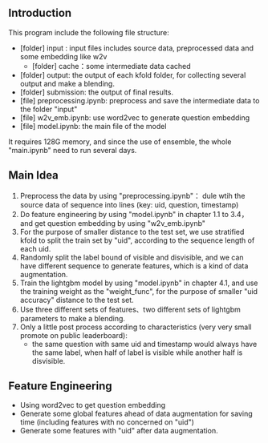 ## Introduction

This program include the following file structure:

- [folder] input : input files includes source data, preprocessed data and some embedding like w2v
  - [folder] cache：some intermediate data cached 
- [folder] output: the output of each kfold folder, for collecting several output and make a blending.
- [folder] submission: the output of final results.
- [file] preprocessing.ipynb: preprocess and save the intermediate data to the folder "input"
- [file] w2v_emb.ipynb: use word2vec to generate question embedding
- [file] model.ipynb: the main file of the model

It requires 128G memory, and since the use of ensemble, the whole "main.ipynb" need to run several days.

## Main Idea

1. Preprocess the data by using "preprocessing.ipynb"： dule wtih the source data of sequence into lines (key: uid, question, timestamp)
1. Do feature engineering by using "model.ipynb" in chapter 1.1 to 3.4， and get question embedding by using "w2v_emb.ipynb"
1. For the purpose of smaller distance to the test set, we use stratified kfold to split the train set by "uid", according to the sequence length of each uid.
1. Randomly split the label bound of visible and disvisible, and we can have different sequence to generate features, which is a kind of data augmentation.
1. Train the lightgbm model by using "model.ipynb" in chapter 4.1, and use the training weight as the "weight_func", for the purpose of smaller "uid accuracy" distance to the test set. 
1. Use three different sets of features、two different sets of lightgbm parameters to make a blending.
1. Only a little post process according to characteristics (very very small promote on public leaderboard):
   - the same question with same uid and timestamp would always have the same label, when half of label is visible while another half is disvisible.

## Feature Engineering

- Using word2vec to get question embedding
- Generate some global features ahead of data augmentation for saving time (including features with no concerned on "uid")
- Generate some features with "uid" after data augmentation.

